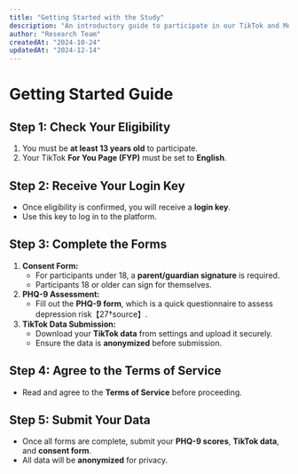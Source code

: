 ```yaml
---
title: "Getting Started with the Study"
description: "An introductory guide to participate in our TikTok and Mental Health study."
author: "Research Team"
createdAt: "2024-10-24"
updatedAt: "2024-12-14"
---
```


# Getting Started Guide

## Step 1: Check Your Eligibility

1. You must be **at least 13 years old** to participate.
2. Your TikTok **For You Page (FYP)** must be set to **English**.

## Step 2: Receive Your Login Key

- Once eligibility is confirmed, you will receive a **login key**.
- Use this key to log in to the platform.

## Step 3: Complete the Forms

1. **Consent Form:**
    - For participants under 18, a **parent/guardian signature** is required.
    - Participants 18 or older can sign for themselves.
2. **PHQ-9 Assessment:**
    - Fill out the **PHQ-9 form**, which is a quick questionnaire to assess depression risk【27†source】.
3. **TikTok Data Submission:**
    - Download your **TikTok data** from settings and upload it securely.
    - Ensure the data is **anonymized** before submission.

## Step 4: Agree to the Terms of Service

- Read and agree to the **Terms of Service** before proceeding.

## Step 5: Submit Your Data

- Once all forms are complete, submit your **PHQ-9 scores**, **TikTok data**, and **consent form**.
- All data will be **anonymized** for privacy.
